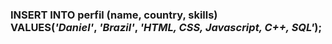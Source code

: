 <h3>INSERT INTO</b> perfil (name, country, skills)<br>
VALUES(<em>'Daniel'</em>, <em>'Brazil'</em>, <em>'HTML, CSS, Javascript, C++, SQL'</em>);

